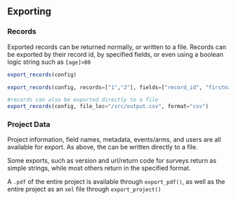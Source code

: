 
## Exporting

### Records

Exported records can be returned normally, or written to a file. Records can be exported by their record id, by specified fields, or even using a boolean logic string such as `[age]>80`

```julia
export_records(config)

export_records(config, records=["1","2"], fields=["record_id", "firstname"], filterLogic="[age]>80")

#records can also be exported directly to a file
export_records(config, file_loc="/src/output.csv", format="csv")
```

### Project Data

Project information, field names, metadata, events/arms, and users are all available for export. As above, the can be written directly to a file.

Some exports, such as version and url/return code for surveys return as simple strings, while most others return in the specified format.

A `.pdf` of the entire project is available through `export_pdf()`, as well as the entire project as an `xml` file through `export_project()`